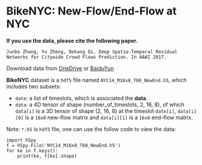 BikeNYC: New-Flow/End-Flow at NYC
===========================================================

**If you use the data, please cite the following paper.**

`Junbo Zhang, Yu Zheng, Dekang Qi. Deep Spatio-Temporal Residual Networks for Citywide Crowd Flows Prediction. In AAAI 2017. `

Download data from [OneDrive](https://1drv.ms/f/s!Akh6N7xv3uVmhOhCtwaiDRy5oDVIug) or [BaiduYun](http://pan.baidu.com/s/1mhIPrRE)

**BikeNYC** dataset is a `hdf5` file named `NYC14_M16x8_T60_NewEnd.h5`, which includes two subsets:

* `date`: a list of timeslots, which is associated the **data**. 
* `data`: a 4D tensor of shape (number_of_timeslots, 2, 16, 8), of which `data[i]` is a 3D tensor of shape (2, 16, 8) at the timeslot `date[i]`, `data[i][0]` is a `16x8` new-flow matrix and `data[i][1]` is a `16x8` end-flow matrix. 

Note: `*.h5` is `hdf5` file, one can use the follow code to view the data:

```
import h5py
f = h5py.File('NYC14_M16x8_T60_NewEnd.h5')
for ke in f.keys():
    print(ke, f[ke].shape)
```
